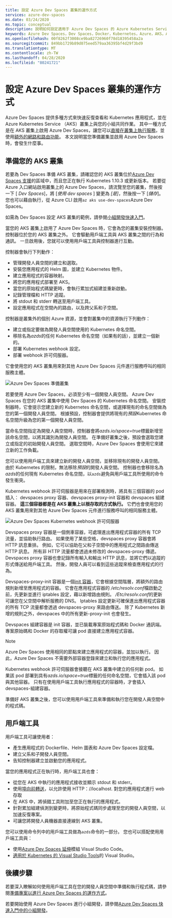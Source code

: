 ```yaml
---
title: 設定 Azure Dev Spaces 叢集的運作方式
services: azure-dev-spaces
ms.date: 03/24/2020
ms.topic: conceptual
description: 說明如何設定適用于 Azure Dev Spaces 的 Azure Kubernetes Service 叢集
keywords: Azure Dev Spaces，Dev Spaces，Docker，Kubernetes，Azure，AKS，Azure Kubernetes Service，容器
ms.openlocfilehash: 00f8262f3008ce9ba82726960f78d18395458a2a
ms.sourcegitcommit: 849bb1729b89d075eed579aa36395bf4d29f3bd9
ms.translationtype: MT
ms.contentlocale: zh-TW
ms.lasthandoff: 04/28/2020
ms.locfileid: "80241721"
---
```

# <a name="how-setting-up-a-cluster-for-azure-dev-spaces-works"></a>設定 Azure Dev Spaces 叢集的運作方式

Azure Dev Spaces 提供多種方式來快速反復查看和 Kubernetes 應用程式，並在 Azure Kubernetes Service （AKS）叢集上與您的小組共同作業。 其中一種方式是在 AKS 叢集上啟用 Azure Dev Spaces，讓您可以[直接在叢集上執行服務][how-it-works-up]，並使用[額外的網路和路由功能][how-it-works-routing]。 本文說明當您準備叢集並啟用 Azure Dev Spaces 時，會發生什麼事。

## <a name="prepare-your-aks-cluster"></a>準備您的 AKS 叢集

若要為 Dev Spaces 準備 AKS 叢集，請確認您的 AKS 叢集位於[Azure Dev Spaces 支援][supported-regions]的區域中，而且您正在執行 Kubernetes 1.10.3 或更新版本。 若要從 Azure 入口網站啟用叢集上的 Azure Dev Spaces，請流覽至您的叢集，然後按一下 [ *Dev Spaces*]，將 [*使用 dev spaces* ] 變更為 *[是]*，然後按一下 [*儲存*]。 您也可以藉由執行，從 Azure CLI 啟用`az aks use-dev-spaces`Azure Dev Spaces。

如需為 Dev Spaces 設定 AKS 叢集的範例，請參閱[小組開發快速入門][quickstart-team]。

當您的 AKS 叢集上啟用了 Azure Dev Spaces 時，它會為您的叢集安裝控制器。 控制器位於您的 AKS 叢集之外。 它會驅動用戶端工具與 AKS 叢集之間的行為和通訊。 一旦啟用後，您就可以使用用戶端工具與控制器進行互動。

控制器會執行下列動作：

* 管理開發人員空間的建立和選取。
* 安裝您應用程式的 Helm 圖，並建立 Kubernetes 物件。
* 建立應用程式的容器映射。
* 將您的應用程式部署至 AKS。
* 當您的原始程式碼變更時，會執行累加式組建並重新啟動。
* 記錄管理檔和 HTTP 追蹤。
* 將 stdout 和 stderr 轉送至用戶端工具。
* 設定應用程式在空間內的路由，以及跨父系和子空間。

控制器是叢集外的個別 Azure 資源，並會對叢集中的資源執行下列動作：

* 建立或指定要做為開發人員空間使用的 Kubernetes 命名空間。
* 移除名為*azds*的任何 Kubernetes 命名空間（如果有的話），並建立一個新的。
* 部署 Kubernetes webhook 設定。
* 部署 webhook 許可伺服器。

它會使用您的 AKS 叢集用來對其他 Azure Dev Spaces 元件進行服務呼叫的相同服務主體。

![Azure Dev Spaces 準備叢集](media/how-dev-spaces-works/prepare-cluster.svg)

若要使用 Azure Dev Spaces，必須至少有一個開發人員空間。 Azure Dev Spaces 在您的 AKS 叢集中使用 Dev Spaces 的 Kubernetes 命名空間。 安裝控制器時，它會提示您建立新的 Kubernetes 命名空間，或選擇現有的命名空間做為您的第一個開發人員空間。 根據預設，控制器會提供將現有的*預設*Kubernetes 命名空間升級為您的第一個開發人員空間。

當命名空間指定為開發人員空間時，控制器會將*azds.io/space=true*標籤新增至該命名空間，以將其識別為開發人員空間。 在準備好叢集之後，預設會選取您建立或指定的初始開發人員空間。 選取空間時，Azure Dev Spaces 會使用它來建立新的工作負載。

您可以使用用戶端工具來建立新的開發人員空間，並移除現有的開發人員空間。 由於 Kubernetes 的限制，無法移除*預設*的開發人員空間。 控制器也會移除名為*azds*的任何現有 Kubernetes 命名空間，以`azds`避免與用戶端工具所使用的命令發生衝突。

Kubernetes webhook 許可伺服器是用來在部署檢測時，將具有三個容器的 pod 插入： devspaces proxy 容器、devspaces proxy-init 容器和 devspaces 組建容器。 **這三個容器都是在 AKS 叢集上以根存取的方式執行。** 它們也會使用您的 AKS 叢集用來對其他 Azure Dev Spaces 元件進行服務呼叫的相同服務主體。

![Azure Dev Spaces Kubernetes webhook 許可伺服器](media/how-dev-spaces-works/kubernetes-webhook-admission-server.svg)

Devspaces proxy 容器是一個側車容器，可處理進出應用程式容器的所有 TCP 流量，並協助執行路由。 如果使用了某些空格，devspaces proxy 容器會將 HTTP 訊息重排。 例如，它可以協助在父和子空間中的應用程式之間路由傳送 HTTP 訊息。 所有非 HTTP 流量都會透過未修改的 devspaces-proxy 傳遞。 Devspaces proxy 容器也會記錄所有輸入和輸出 HTTP 訊息，並將它們以追蹤的形式傳送給用戶端工具。 然後，開發人員可以看到這些追蹤來檢查應用程式的行為。

Devspaces-proxy-init 容器是一個[init 容器](https://kubernetes.io/docs/concepts/workloads/pods/init-containers/)，它會根據空間階層，將額外的路由規則新增至應用程式的容器。 它會在應用程式容器的 */etc/resolv.conf*檔啟動之前，先更新並進行 iptables 設定，藉以新增路由規則。 */Etc/resolv.conf*的更新可讓您在父空間中解析服務的 DNS。 Iptables 設定更新可確保進出應用程式容器的所有 TCP 流量都會透過 devspaces-proxy 來路由傳送。 除了 Kubernetes 新增的規則之外，devspaces 中的所有更新-proxy-init 也會發生。

Devspaces 組建容器是 init 容器，並已裝載專案原始程式碼和 Docker 通訊端。 專案原始碼和 Docker 的存取權可讓 pod 直接建立應用程式容器。

> [!NOTE]
> Azure Dev Spaces 使用相同的節點來建立應用程式的容器，並加以執行。 因此，Azure Dev Spaces 不需要外部容器登錄來建立和執行您的應用程式。

Kubernetes webhook 許可伺服器會接聽在 AKS 叢集中建立的任何新 pod。 如果該 pod 部署到具有*azds.io/space=true*標籤的任何命名空間，它會插入該 pod 與其他容器。 只有在使用用戶端工具執行應用程式的容器時，才會插入 devspaces-組建容器。

準備好 AKS 叢集之後，您可以使用用戶端工具來準備和執行您在開發人員空間中的程式碼。

## <a name="client-side-tooling"></a>用戶端工具

用戶端工具可讓使用者：
* 產生應用程式的 Dockerfile、Helm 圖表和 Azure Dev Spaces 設定檔。
* 建立父系和子開發人員空間。
* 告知控制器建立並啟動您的應用程式。

當您的應用程式正在執行時，用戶端工具也會：
* 從您在 AKS 中執行的應用程式接收並顯示 stdout 和 stderr。
* 使用[埠向前轉送](https://kubernetes.io/docs/tasks/access-application-cluster/port-forward-access-application-cluster/)，以允許使用 HTTP：\//localhost. 對您的應用程式進行 web 存取
* 在 AKS 中，將偵錯工具附加至您正在執行的應用程式。
* 針對累加組建偵測到變更時，將原始程式碼同步處理至您的開發人員空間，以加速反復專案。
* 可讓您將開發人員機器直接連線到 AKS 叢集。

您可以使用命令列中的用戶端工具做為`azds`命令的一部分。 您也可以搭配使用用戶端工具與：

* 使用[Azure Dev Spaces 延伸](https://marketplace.visualstudio.com/items?itemName=azuredevspaces.azds)模組 Visual Studio Code。
* [適用於 Kubernetes 的 Visual Studio Tools](https://aka.ms/get-vsk8stools)的 Visual Studio。

## <a name="next-steps"></a>後續步驟

若要深入瞭解如何使用用戶端工具在您的開發人員空間中準備和執行程式碼，請參閱[準備專案以進行 Azure Dev Spaces 的運作方式][how-it-works-prep]。

若要開始使用 Azure Dev Spaces 進行小組開發，請參閱[Azure Dev Spaces 快速入門中的小組開發][quickstart-team]。

[how-it-works-prep]: how-dev-spaces-works-prep.md
[how-it-works-routing]: how-dev-spaces-works-routing.md
[how-it-works-up]: how-dev-spaces-works-up.md
[supported-regions]: https://azure.microsoft.com/global-infrastructure/services/?products=kubernetes-service
[quickstart-team]: quickstart-team-development.md